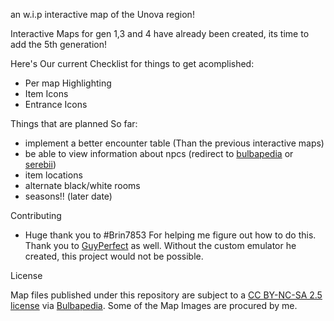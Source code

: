 an w.i.p interactive map of the Unova region!

Interactive Maps for gen 1,3 and 4 have already been created, its time to add the 5th generation!

Here's Our current Checklist for things to get acomplished:
- Per map Highlighting
- Item Icons
- Entrance Icons

Things that are planned So far:
- implement a better encounter table (Than the previous interactive maps)
- be able to view information about npcs (redirect to [bulbapedia](https://bulbapedia.bulbagarden.net/) or [serebii](https://www.serebii.net/))
- item locations
- alternate black/white rooms
- seasons!! (later date)

Contributing
- Huge thank you to #Brin7853 For helping me figure out how to do this. Thank you to [GuyPerfect](https://www.vgmaps.com/forums/index.php?topic=1954.0) as well. Without the custom emulator he created, this project would not be possible.

License

Map files published under this repository are subject to a [CC BY-NC-SA 2.5 license](https://creativecommons.org/licenses/by-nc-sa/2.5/) via [Bulbapedia](https://bulbapedia.bulbagarden.net/wiki/Bulbapedia:Copyrights). Some of the Map Images are procured by me.
